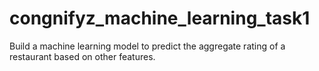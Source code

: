 # congnifyz_machine_learning_task1
 Build a machine learning model to predict the aggregate rating of a restaurant based on other features.
